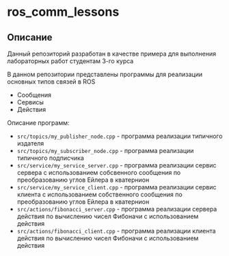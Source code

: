 # ros_comm_lessons
## Описание
Данный репозиторий разработан в качестве примера для выполнения лабораторных работ студентам 3-го курса

В данном репозитории представлены программы для реализации основных типов связей в ROS
 - Сообщения
 - Сервисы
 - Действия

Описание программ:
 - `src/topics/my_publisher_node.cpp` - программа реализации типичного издателя
 - `src/topics/my_subscriber_node.cpp` - программа реализации типичного подписчика
 - `src/service/my_service_server.cpp` - программа реализации сервис сервера с использованием собсвенного сообщения по преобразованию углов Ейлера в кватернион
 - `src/service/my_service_client.cpp` - программа реализации сервис клиента с использованием собственного сообщения по преобразованию углов Ейлера в кватернион
 - `src/actions/fibonacci_server.cpp` - программа реализации сервера действия по вычислению чисел Фибоначи с использованием действия
 - `src/actions/fibonacci_client.cpp` - программа реализации клиента действия по вычислению чисел Фибоначи с использованием действия
